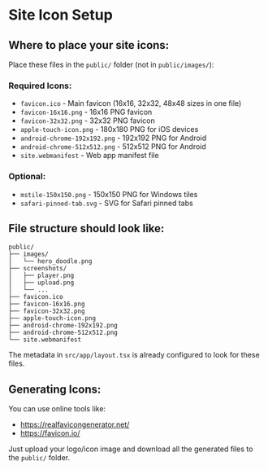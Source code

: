 # Site Icon Setup

## Where to place your site icons:

Place these files in the `public/` folder (not in `public/images/`):

### Required Icons:
- `favicon.ico` - Main favicon (16x16, 32x32, 48x48 sizes in one file)
- `favicon-16x16.png` - 16x16 PNG favicon
- `favicon-32x32.png` - 32x32 PNG favicon
- `apple-touch-icon.png` - 180x180 PNG for iOS devices
- `android-chrome-192x192.png` - 192x192 PNG for Android
- `android-chrome-512x512.png` - 512x512 PNG for Android
- `site.webmanifest` - Web app manifest file

### Optional:
- `mstile-150x150.png` - 150x150 PNG for Windows tiles
- `safari-pinned-tab.svg` - SVG for Safari pinned tabs

## File structure should look like:
```
public/
├── images/
│   └── hero_doodle.png
├── screenshots/
│   ├── player.png
│   ├── upload.png
│   └── ...
├── favicon.ico
├── favicon-16x16.png
├── favicon-32x32.png
├── apple-touch-icon.png
├── android-chrome-192x192.png
├── android-chrome-512x512.png
└── site.webmanifest
```

The metadata in `src/app/layout.tsx` is already configured to look for these files.

## Generating Icons:
You can use online tools like:
- https://realfavicongenerator.net/
- https://favicon.io/

Just upload your logo/icon image and download all the generated files to the `public/` folder. 